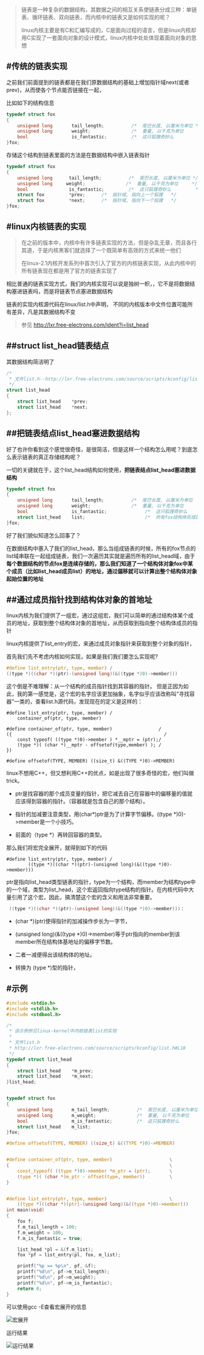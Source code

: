 
>链表是一种复杂的数据结构，其数据之间的相互关系使链表分成三种：单链表、循环链表、双向链表，而内核中的链表又是如何实现的呢？
>
>linux内核主要是有C和汇编写成的，C是面向过程的语言，但是linux内核却用C实现了一套面向对象的设计模式，linux内核中处处体现着面向对象的思想

#传统的链表实现
-------

之前我们前面提到的链表都是在我们原数据结构的基础上增加指针域next(或者prev)，从而使各个节点能否链接在一起，

比如如下的结构信息

```c
typedef struct fox
{    
    unsigned long       tail_length;          /*  尾巴长度, 以厘米为单位 */
    unsigned long       weight;               /*  重量, 以千克为单位     */
    bool                is_fantastic;         /*  这只狐狸奇妙么         */
}fox;
```

存储这个结构到链表里面的方法是在数据结构中嵌入链表指针

```c
typedef struct fox
{    
    unsigned long      tail_length;          /*  尾巴长度, 以厘米为单位 */
    unsigned long     weight;               /*  重量, 以千克为单位     */
    bool               is_fantastic;         /*  这只狐狸奇妙么         */
    struct fox         *prev;      /*  指针域, 指向上一个狐狸   */
    struct fox         *next;      /*  指针域, 指向下一个狐狸   */
}fox;
```

#linux内核链表的实现
-------
>在之前的版本中，内核中有许多链表实现的方法，但是杂乱无章，而且各行其道，于是内核黑客们就选择了一个既简单有高效的方式来统一他们
>
>在linux-2.1内核开发系列中首次引入了官方的内核链表实现，从此内核中的所有链表现在都是用了官方的链表实现了

相比普通的链表实现方式，我们的内核实现可以说是独树一帜，，它不是将数据结构塞进链表吗，而是将链表节点塞进数据结构

链表的实现内核源代码在linux/list.h中声明， 不同的内核版本中文件位置可能所有差异，凡是其数据结构不变

>参见 http://lxr.free-electrons.com/ident?i=list_head

##struct list_head链表结点
-------

其数据结构简洁明了

```c
/*
 * 文件list.h--http://lxr.free-electrons.com/source/scripts/kconfig/list.h#L18
 */
struct list_head
{
    struct list_head    *prev;
    struct list_head    *next;
};

```

##把链表结点list_head塞进数据结构
-------

好了也许你看到这个感觉很奇怪，是很简洁，但是这样一个结构怎么用呢？到底怎么表示链表的真正存储结构呢？

一切的关键就在于，这个list_head结构如何使用，**把链表结点list_head塞进数据结构**

```c
typedef struct fox
{
    unsigned long       tail_length;          /*  尾巴长度, 以厘米为单位  */
    unsigned long       weight;               /*  重量, 以千克为单位      */
    bool                is_fantastic;              /*  这只狐狸奇妙么          */
    struct list_head    list;                      /*  所有fox结构体形成的链表*/
}fox;
```

好了我们貌似知道怎么回事了？

在数据结构中塞入了我们的list_head，那么当组成链表的时候，所有的fox节点的list域串联在一起组成链表，我们一次遍历其实就是遍历所有的list_head域，由于**每个数据结构的节点fox是连续存储的，那么我们知道了一个结构体对象fox中某个成员（比如list_head成员list）的地址，通过偏移就可以计算出整个结构体对象起始位置的地址**

##通过成员指针找到结构体对象的首地址
-------

linux内核为我们提供了一组宏，通过这组宏，我们可以简单的通过结构体某个成员的地址，获取到整个结构体对象的首地址，从而获取到指向整个结构体成员的指针

linux内核提供了list_entry的宏，来通过成员对象指针来获取到整个对象的指针，

首先我们先不考虑内核如何实现，如果是我们我们要怎么实现呢?

```c
#define list_entry(ptr, type, member) / 
((type *)((char *)(ptr)-(unsigned long)(&((type *)0)->member))) 
```

这个倒是不难理解：从一个结构的成员指针找到其容器的指针。
但是正因为如此，我的第一感觉是，这个宏的名字应该更加抽象，名字似乎应该改称叫“寻找容器”一类的，查看list.h源代码，发现现在的定义是这样的：

```
#define list_entry(ptr, type, member) /
    container_of(ptr, type, member)

#define container_of(ptr, type, member)                 /
({                                                        /
    const typeof( ((type *)0)->member ) *__mptr = (ptr);/
    (type *)( (char *)__mptr - offsetof(type,member) ); /
})

#define offsetof(TYPE, MEMBER) ((size_t) &((TYPE *)0)->MEMBER)
```

linux不想用C++，但又想利用C++的优点，如是出现了很多奇怪的宏，他们叫做trick。

*    ptr是找容器的那个成员变量的指针，把它减去自己在容器中的偏移量的值就应该得到容器的指针。（容器就是包含自己的那个结构）。

*    指针的加减要注意类型，用(char*)ptr是为了计算字节偏移。((type *)0)->member是一个小技巧。

*    前面的（type *）再转回容器的类型。

那么我们将宏完全展开，就得到如下的代码

```
#define list_entry(ptr, type, member) /
        ((type *)((char *)(ptr)-(unsigned long)(&((type *)0)->member)))
```
ptr是指向list_head类型链表的指针，type为一个结构，而member为结构type中的一个域，类型为list_head，这个宏返回指向type结构的指针。在内核代码中大量引用了这个宏，因此，搞清楚这个宏的含义和用法非常重要。

```c
 ((type *)((char *)(ptr)-(unsigned long)(&((type *)0)->member)))：
```

*    (char *)(ptr)使得指针的加减操作步长为一字节，

*    (unsigned long)(&((type *)0)->member)等于ptr指向的member到该member所在结构体基地址的偏移字节数。

*    二者一减便得出该结构体的地址。

*    转换为 (type *)型的指针，

#示例
-------
```c
#include <stdio.h>
#include <stdlib.h>
#include <stdbool.h>

/*
 * 该示例参见linux-kernel中内核链表list的实现
 *
 * 文件list.h
 * http://lxr.free-electrons.com/source/scripts/kconfig/list.h#L18
 */
typedef struct list_head
{
    struct list_head    *m_prev;
    struct list_head    *m_next;
}list_head;


typedef struct fox
{
    unsigned long       m_tail_length;          /*  尾巴长度, 以厘米为单位  */
    unsigned long       m_weight;               /*  重量, 以千克为单位      */
    bool                m_is_fantastic;         /*  这只狐狸奇妙么          */
    struct list_head    m_list;
}fox;

#define offsetof(TYPE, MEMBER) ((size_t) &((TYPE *)0)->MEMBER)


#define container_of(ptr, type, member)                     \
{                                                           \
    const_typeof( ((type *)0)->member *m_ptr = (ptr);       \
    (type *)( (char *)m_ptr - offset(type, member))         \
}


#define list_entry(ptr, type, member)                       \
    ((type *)((char *)(ptr)-(unsigned long)(&((type *)0)->member)))
int main(void)
{
    fox f;
    f.m_tail_length = 100;
    f.m_weight = 100;
    f.m_is_fantastic = true;

    list_head *pl = &(f.m_list);
    fox *pf = list_entry(pl, fox, m_list);

    printf("%p == %p\n", pf, &f);
    printf("%d\n", pf->m_tail_length);
    printf("%d\n", pf->m_weight);
    printf("%d\n", pf->m_is_fantastic);
    return 0;
}

```



可以使用gcc -E查看宏展开的信息

![宏展开](./macro.png)



运行结果


![运行结果](./run.png)

